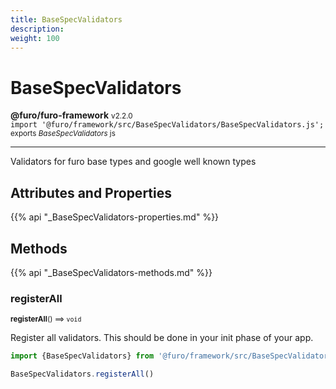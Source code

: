 ```yaml
---
title: BaseSpecValidators
description: 
weight: 100
---
```


# BaseSpecValidators

**@furo/furo-framework** <small>v2.2.0</small>
<br>`import '@furo/framework/src/BaseSpecValidators/BaseSpecValidators.js';`<small>
<br>exports *BaseSpecValidators* js</small>


****

Validators for furo base types and google well known types

## Attributes and Properties
{{% api "_BaseSpecValidators-properties.md" %}}






## Methods
{{% api "_BaseSpecValidators-methods.md" %}}


### **registerAll**
<small>**registerAll**() ⟹ `void`</small>

Register all validators. This should be done in your init phase of your app.
```js
import {BaseSpecValidators} from '@furo/framework/src/BaseSpecValidators/RegisterAll.js';

BaseSpecValidators.registerAll()
```

<br><br>
